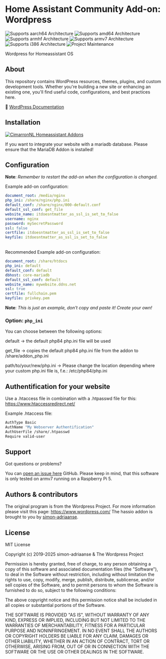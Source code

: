 # Home Assistant Community Add-on: Wordpress
![Supports aarch64 Architecture][aarch64-shield] ![Supports amd64 Architecture][amd64-shield] ![Supports armhf Architecture][armhf-shield] ![Supports armv7 Architecture][armv7-shield] ![Supports i386 Architecture][i386-shield]
![Project Maintenance][maintenance-shield]

Wordpress for Homeassistant OS

## About

This repository contains WordPress resources, themes, plugins, and custom development tools. Whether you're building a new site or enhancing an existing one, you'll find useful code, configurations, and best practices here. 

🔗 [WordPress Documentation](https://developer.wordpress.org/)

## Installation

[![CimarronNL Homeassistant Addons](https://my.home-assistant.io/badges/supervisor_add_addon_repository.svg)](https://my.home-assistant.io/redirect/supervisor_add_addon_repository/?repository_url=https%3A%2F%2Fgithub.com%2Fsimon-adriaanse%2Fhassio-addons)

If you want to integrate your website with a mariadb database. Please ensure that the MariaDB Addon is installed!

## Configuration

**Note**: _Remember to restart the add-on when the configuration is changed._

Example add-on configuration:

```yaml
document_root: /media/nginx
php_ini: /share/nginx/php.ini
default_conf: /share/nginx/000-default.conf
default_ssl_conf: get_file
website_name: itdoesntmatter_as_ssl_is_set_to_false
username: nginx
password: mySecretPassword
ssl: false
certfile: itdoesntmatter_as_ssl_is_set_to_false
keyfile: itdoesntmatter_as_ssl_is_set_to_false
```
<br />
Recommended Example add-on configuration:

```yaml
document_root: /share/htdocs
php_ini: default
default_conf: default
dbhost: core-mariadb
default_ssl_conf: default
website_name: mywebsite.ddns.net
ssl: true
certfile: fullchain.pem
keyfile: privkey.pem
```

**Note**: _This is just an example, don't copy and paste it! Create your own!_

### Option: `php_ini`

You can choose between the following options:

default -> the default php84 php.ini file will be used

get_file -> copies the default php84 php.ini file from the addon to /share/addon_php.ini

path/to/your/new/php.ini -> Please change the location depending where your custom php.ini file is, f.e.: /etc/php84/php.ini

## Authentification for your website
Use a .htaccess file in combination with a .htpasswd file for this: <https://www.htaccessredirect.net/>

Example .htaccess file:

```bash
AuthType Basic
AuthName "My Webserver Authentification"
AuthUserFile /share/.htpasswd
Require valid-user
```

## Support

Got questions or problems?

You can [open an issue here][issue] GitHub.
Please keep in mind, that this software is only tested on armv7 running on a Raspberry Pi 5.

## Authors & contributors

The original program is from the Wordpress Project. For more information please visit this page: <https://www.wordpress.com/>
The hassio addon is brought to you by [simon-adriaanse].

## License

MIT License

Copyright (c) 2019-2025 simon-adriaanse & The Wordpress Project

Permission is hereby granted, free of charge, to any person obtaining a copy
of this software and associated documentation files (the "Software"), to deal
in the Software without restriction, including without limitation the rights
to use, copy, modify, merge, publish, distribute, sublicense, and/or sell
copies of the Software, and to permit persons to whom the Software is
furnished to do so, subject to the following conditions:

The above copyright notice and this permission notice shall be included in all
copies or substantial portions of the Software.

THE SOFTWARE IS PROVIDED "AS IS", WITHOUT WARRANTY OF ANY KIND, EXPRESS OR
IMPLIED, INCLUDING BUT NOT LIMITED TO THE WARRANTIES OF MERCHANTABILITY,
FITNESS FOR A PARTICULAR PURPOSE AND NONINFRINGEMENT. IN NO EVENT SHALL THE
AUTHORS OR COPYRIGHT HOLDERS BE LIABLE FOR ANY CLAIM, DAMAGES OR OTHER
LIABILITY, WHETHER IN AN ACTION OF CONTRACT, TORT OR OTHERWISE, ARISING FROM,
OUT OF OR IN CONNECTION WITH THE SOFTWARE OR THE USE OR OTHER DEALINGS IN THE
SOFTWARE.

[maintenance-shield]: https://img.shields.io/maintenance/yes/2025.svg
[aarch64-shield]: https://img.shields.io/badge/aarch64-yes-green.svg
[amd64-shield]: https://img.shields.io/badge/amd64-yes-green.svg
[armhf-shield]: https://img.shields.io/badge/armhf-yes-green.svg
[armv7-shield]: https://img.shields.io/badge/armv7-yes-green.svg
[i386-shield]: https://img.shields.io/badge/i386-yes-green.svg
[simon-adriaanse]: https://github.com/simon-adriaanse/
[issue]: https://github.com/simon-adriaanse/hassio-addons/issues